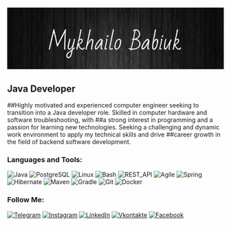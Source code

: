 ![Header](https://github.com/master7dok/master7dok/blob/main/assets/img.jpg)
## Java Developer
##Highly motivated and experienced computer engineer seeking to transition into a Java developer role. Skilled in computer hardware and software troubleshooting, with ##a strong interest in programming and a passion for learning new technologies. Seeking a challenging and dynamic work environment to apply my technical skills and drive ##career growth in the field of backend software development. 

### Languages and Tools:
![Java](https://img.shields.io/badge/-Java-090909?style=for-the-badge&logo=java&logoColor=47C5FB)
![PostgreSQL](https://img.shields.io/badge/-Sql-090909?style=for-the-badge&logo=mysql&logoColor=00648B)
![Linux](https://img.shields.io/badge/-Linux-090909?style=for-the-badge&logo=php&logoColor=F8C52C)
![Bash](https://img.shields.io/badge/-Bash-090909?style=for-the-badge&logo=bash&logoColor=F8C52C)
![REST_API](https://img.shields.io/badge/-REST_API-090909?style=for-the-badge&logo=REST&logoColor=F8C52C)
![Agile](https://img.shields.io/badge/-Agile-090909?style=for-the-badge&logo=Agile&logoColor=F8C52C)
![Spring](https://img.shields.io/badge/-Spring-090909?style=for-the-badge&logo=spring&logoColor=F8C52C)
![Hibernate](https://img.shields.io/badge/-Hibernate-090909?style=for-the-badge&logo=hibernate&logoColor=F8C52C)
![Maven](https://img.shields.io/badge/-Maven-090909?style=for-the-badge&logo=maven&logoColor=F8C52C)
![Gradle](https://img.shields.io/badge/-Gradle-090909?style=for-the-badge&logo=gradle&logoColor=F8C52C)
![Git](https://img.shields.io/badge/-Git-090909?style=for-the-badge&logo=git&logoColor=F8C52C)
![Docker](https://img.shields.io/badge/-Docker-090909?style=for-the-badge&logo=docker&logoColor=F8C52C)


### Follow Me:
[![Telegram](https://img.shields.io/badge/-Telegram-090909?style=for-the-badge&logo=telegram&logoColor=27A0D9)](https://t.me/master7dok)
[![Instagram](https://img.shields.io/badge/-Instagram-090909?style=for-the-badge&logo=instagram&logoColor=B4068E)](https://www.instagram.com/master_dok_)
[![LinkedIn](https://img.shields.io/badge/-LinkedIn-090909?style=for-the-badge&logo=linkedin&logoColor=007BB6)](https://www.linkedin.com/in/mykhailo-babiuk-8063531b7)
[![Vkontakte](https://img.shields.io/badge/-Vkontakte-090909?style=for-the-badge&logo=Vk&logoColor=4F7DB3)](https://vk.com/id180120429)
[![Facebook](https://img.shields.io/badge/-Facebook-090909?style=for-the-badge&logo=Facebook&logoColor=1195F5)](https://www.facebook.com/misha.babuik)













